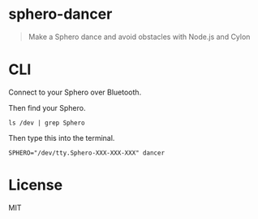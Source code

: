 # sphero-dancer

> Make a Sphero dance and avoid obstacles with Node.js and Cylon

# CLI

Connect to your Sphero over Bluetooth.

Then find your Sphero.

```shell
ls /dev | grep Sphero
```

Then type this into the terminal.

```shell
SPHERO="/dev/tty.Sphero-XXX-XXX-XXX" dancer
```

# License

MIT
